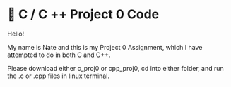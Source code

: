# :wave: C / C ++ Project 0 Code 

Hello!

My name is Nate and this is my Project 0 Assignment, which I have attempted to do in both C and C++.

Please download either c_proj0 or cpp_proj0, cd into either folder, and run the .c or .cpp files in linux terminal.

